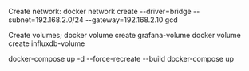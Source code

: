 Create network:
docker network create --driver=bridge --subnet=192.168.2.0/24 --gateway=192.168.2.10 gcd

Create volumes;
docker volume create grafana-volume
docker volume create influxdb-volume

docker-compose up -d --force-recreate --build
docker-compose up